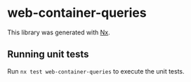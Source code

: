 # web-container-queries

This library was generated with [Nx](https://nx.dev).

## Running unit tests

Run `nx test web-container-queries` to execute the unit tests.
